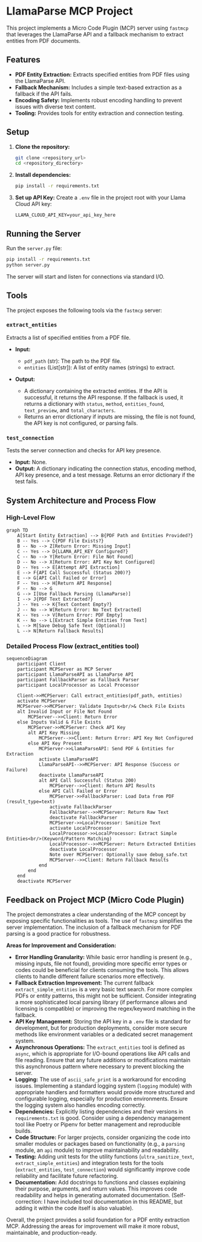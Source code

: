 # LlamaParse MCP Project

This project implements a Micro Code Plugin (MCP) server using `fastmcp` that leverages the LlamaParse API and a fallback mechanism to extract entities from PDF documents.

## Features

- **PDF Entity Extraction:** Extracts specified entities from PDF files using the LlamaParse API.
- **Fallback Mechanism:** Includes a simple text-based extraction as a fallback if the API fails.
- **Encoding Safety:** Implements robust encoding handling to prevent issues with diverse text content.
- **Tooling:** Provides tools for entity extraction and connection testing.

## Setup

1.  **Clone the repository:**
    ```bash
    git clone <repository_url>
    cd <repository_directory>
    ```

2.  **Install dependencies:**
    ```bash
    pip install -r requirements.txt
    ```

3.  **Set up API Key:**
    Create a `.env` file in the project root with your Llama Cloud API key:
    ```env
    LLAMA_CLOUD_API_KEY=your_api_key_here
    ```

## Running the Server

Run the `server.py` file:

```bash
pip install -r requirements.txt
python server.py
```

The server will start and listen for connections via standard I/O.

## Tools

The project exposes the following tools via the `fastmcp` server:

### `extract_entities`

Extracts a list of specified entities from a PDF file.

-   **Input:**
    -   `pdf_path` (str): The path to the PDF file.
    -   `entities` (List[str]): A list of entity names (strings) to extract.

-   **Output:**
    -   A dictionary containing the extracted entities. If the API is successful, it returns the API response. If the fallback is used, it returns a dictionary with `status`, `method`, `entities_found`, `text_preview`, and `total_characters`.
    -   Returns an error dictionary if inputs are missing, the file is not found, the API key is not configured, or parsing fails.

### `test_connection`

Tests the server connection and checks for API key presence.

-   **Input:** None.
-   **Output:** A dictionary indicating the connection status, encoding method, API key presence, and a test message. Returns an error dictionary if the test fails.

## System Architecture and Process Flow

### High-Level Flow
```mermaid
graph TD
    A[Start Entity Extraction] --> B{PDF Path and Entities Provided?}
    B -- Yes --> C{PDF File Exists?}
    B -- No --> Z[Return Error: Missing Input]
    C -- Yes --> D{LLAMA_API_KEY Configured?}
    C -- No --> Y[Return Error: File Not Found]
    D -- No --> X[Return Error: API Key Not Configured]
    D -- Yes --> E[Attempt API Extraction]
    E --> F{API Call Successful (Status 200)?}
    E --> G[API Call Failed or Error]
    F -- Yes --> H[Return API Response]
    F -- No --> G
    G --> I[Use Fallback Parsing (LlamaParse)]
    I --> J{PDF Text Extracted?}
    J -- Yes --> K{Text Content Empty?}
    J -- No --> W[Return Error: No Text Extracted]
    K -- Yes --> V[Return Error: PDF Empty]
    K -- No --> L[Extract Simple Entities from Text]
    L --> M[Save Debug Safe Text (Optional)]
    L --> N[Return Fallback Results]
```

### Detailed Process Flow (extract_entities tool)
```mermaid
sequenceDiagram
    participant Client
    participant MCPServer as MCP Server
    participant LlamaParseAPI as LlamaParse API
    participant FallbackParser as Fallback Parser
    participant LocalProcessor as Local Processor

    Client->>MCPServer: Call extract_entities(pdf_path, entities)
    activate MCPServer
    MCPServer->>MCPServer: Validate Inputs<br/>& Check File Exists
    alt Invalid Input or File Not Found
        MCPServer-->>Client: Return Error
    else Inputs Valid & File Exists
        MCPServer->>MCPServer: Check API Key
        alt API Key Missing
            MCPServer-->>Client: Return Error: API Key Not Configured
        else API Key Present
            MCPServer->>LlamaParseAPI: Send PDF & Entities for Extraction
            activate LlamaParseAPI
            LlamaParseAPI-->>MCPServer: API Response (Success or Failure)
            deactivate LlamaParseAPI
            alt API Call Successful (Status 200)
                MCPServer-->>Client: Return API Results
            else API Call Failed or Error
                MCPServer->>FallbackParser: Load Data from PDF (result_type=text)
                activate FallbackParser
                FallbackParser-->>MCPServer: Return Raw Text
                deactivate FallbackParser
                MCPServer->>LocalProcessor: Sanitize Text
                activate LocalProcessor
                LocalProcessor->>LocalProcessor: Extract Simple Entities<br/>(Keyword/Pattern Matching)
                LocalProcessor-->>MCPServer: Return Extracted Entities
                deactivate LocalProcessor
                Note over MCPServer: Optionally save debug_safe.txt
                MCPServer-->>Client: Return Fallback Results
            end
        end
    end
    deactivate MCPServer
```

## Feedback on Project MCP (Micro Code Plugin)

The project demonstrates a clear understanding of the MCP concept by exposing specific functionalities as tools. The use of `fastmcp` simplifies the server implementation. The inclusion of a fallback mechanism for PDF parsing is a good practice for robustness.

**Areas for Improvement and Consideration:**

*   **Error Handling Granularity:** While basic error handling is present (e.g., missing inputs, file not found), providing more specific error types or codes could be beneficial for clients consuming the tools. This allows clients to handle different failure scenarios more effectively.
*   **Fallback Extraction Improvement:** The current fallback `extract_simple_entities` is a very basic text search. For more complex PDFs or entity patterns, this might not be sufficient. Consider integrating a more sophisticated local parsing library (if performance allows and licensing is compatible) or improving the regex/keyword matching in the fallback.
*   **API Key Management:** Storing the API key in a `.env` file is standard for development, but for production deployments, consider more secure methods like environment variables or a dedicated secret management system.
*   **Asynchronous Operations:** The `extract_entities` tool is defined as `async`, which is appropriate for I/O-bound operations like API calls and file reading. Ensure that any future additions or modifications maintain this asynchronous pattern where necessary to prevent blocking the server.
*   **Logging:** The use of `ascii_safe_print` is a workaround for encoding issues. Implementing a standard logging system (`logging` module) with appropriate handlers and formatters would provide more structured and configurable logging, especially for production environments. Ensure the logging system also handles encoding correctly.
*   **Dependencies:** Explicitly listing dependencies and their versions in `requirements.txt` is good. Consider using a dependency management tool like Poetry or Pipenv for better management and reproducible builds.
*   **Code Structure:** For larger projects, consider organizing the code into smaller modules or packages based on functionality (e.g., a `parsing` module, an `api` module) to improve maintainability and readability.
*   **Testing:** Adding unit tests for the utility functions (`ultra_sanitize_text`, `extract_simple_entities`) and integration tests for the tools (`extract_entities`, `test_connection`) would significantly improve code reliability and facilitate future refactoring.
*   **Documentation:** Add docstrings to functions and classes explaining their purpose, arguments, and return values. This improves code readability and helps in generating automated documentation. (Self-correction: I have included tool documentation in this README, but adding it within the code itself is also valuable).

Overall, the project provides a solid foundation for a PDF entity extraction MCP. Addressing the areas for improvement will make it more robust, maintainable, and production-ready. 